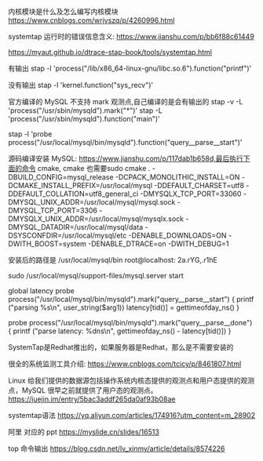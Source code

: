 内核模块是什么及怎么编写内核模块
https://www.cnblogs.com/wrjvszq/p/4260996.html

systemtap 运行时的错误信息含义: https://www.jianshu.com/p/bb6f88c61449


https://myaut.github.io/dtrace-stap-book/tools/systemtap.html


有输出
stap -l 'process("/lib/x86_64-linux-gnu/libc.so.6").function("printf")'


没有输出
stap -l 'kernel.function("sys_recv")'

官方编译的 MySQL 不支持 mark 观测点,自己编译的是会有输出的
stap -v -L 'process("/usr/sbin/mysqld").mark("*")'
stap -L 'process("/usr/sbin/mysqld").function("main")'

stap -l 'probe process("/usr/local/mysql/bin/mysqld").function("query__parse__start")'

源码编译安装 MySQL: https://www.jianshu.com/p/117dab1b658d,最后执行下面的命令 cmake, cmake 也需要sudo
cmake . -DBUILD_CONFIG=mysql_release -DCPACK_MONOLITHIC_INSTALL=ON -DCMAKE_INSTALL_PREFIX=/usr/local/mysql -DDEFAULT_CHARSET=utf8 -DDEFAULT_COLLATION=utf8_general_ci -DMYSQLX_TCP_PORT=33060 -DMYSQL_UNIX_ADDR=/usr/local/mysql/mysql.sock -DMYSQL_TCP_PORT=3306 -DMYSQLX_UNIX_ADDR=/usr/local/mysql/mysqlx.sock -DMYSQL_DATADIR=/usr/local/mysql/data -DSYSCONFDIR=/usr/local/mysql/etc -DENABLE_DOWNLOADS=ON -DWITH_BOOST=system -DENABLE_DTRACE=on 
-DWITH_DEBUG=1

安装后的路径是 /usr/local/mysql/bin
 root@localhost: 2a.rYG,.r1hE
 
  sudo /usr/local/mysql/support-files/mysql.server start
  
  
  
global latency
probe process("/usr/local/mysql/bin/mysqld").mark("query__parse__start") {
        printf ("parsing %s\n", user_string($arg1))
        latency[tid()] = gettimeofday_ns()
}
 
probe process("/usr/local/mysql/bin/mysqld").mark("query__parse__done") {
        printf ("parse latency: %dns\n", gettimeofday_ns() - latency[tid()])
}


SystemTap是Redhat推出的，如果服务器是Redhat，那么是不需要安装的


很全的系统监测工具介绍:
https://www.cnblogs.com/tcicy/p/8461807.html


Linux 给我们提供的数据源包括操作系统内核态提供的观测点和用户态提供的观测点，MySQL 很早之前就提供了用户态的观测点。
https://juejin.im/entry/5bac3addf265da0af93b08ae

systemtap语法
https://yq.aliyun.com/articles/174916?utm_content=m_28902


阿里 对应的 ppt https://myslide.cn/slides/16513


top 命令输出
https://blog.csdn.net/lv_xinmy/article/details/8574226
